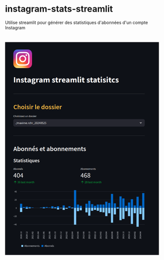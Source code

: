 # instagram-stats-streamlit
Utilise streamlit pour générer des statistiques d'abonnées d'un compte Instagram

#

<img width="1000" src="https://raw.githubusercontent.com/MaaxCoder/instagram-stats/master/img/interface.png"></a>